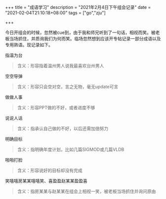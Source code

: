 +++
title = "成语学习"
description = "2021年2月4日下午组会记录"
date = "2021-02-04T21:10:18+08:00"
tags = ["go","zju"]

+++

今日开组会的时候，忽然被cue到，由于我和师兄听到了一句话，相视而笑。被老板当场抓住，并质询我们为何而笑。临场忽然想到应该开专帖记录一部分成语以及专用熟语。现记录如下。

指温为台

> 含义：形容指着温州男人说我最喜欢台州男人

空空导弹

> 含义：形容只会空对空，言之无物，毫无update可言

做做人事

> 含义：形容PPT做的不好，或者进度不够

说说人话

> 含义：指承认自己做的不好，以后还需加倍努力

明确目标

> 含义：指明确年度计划，比如几篇SIGMOD或几篇VLDB

啪啪打脸

> 含义：形容说好的目标却没有完成

笑嘻嘻房某某嘻嘻笑、喜盈盈赵某某盈盈喜

> 含义：指房某某与赵某某在组会上相视一笑，被老板当场抓住并询问原由